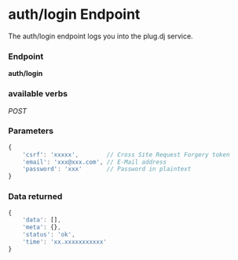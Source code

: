 # auth/login Endpoint

The auth/login endpoint logs you into the plug.dj service.

### Endpoint

**auth/login**

### available verbs

_POST_

### Parameters

```js
{
    'csrf': 'xxxxx',        // Cross Site Request Forgery token
    'email': 'xxx@xxx.com', // E-Mail address
    'password': 'xxx'       // Password in plaintext
}
```

### Data returned

```js
{
    'data': [],
    'meta': {},
    'status': 'ok',
    'time': 'xx.xxxxxxxxxxx'
}
```